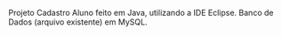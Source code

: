 Projeto Cadastro Aluno feito em Java, utilizando a IDE Eclipse.
Banco de Dados (arquivo existente) em MySQL.
